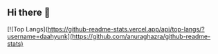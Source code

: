 ## Hi there 👋
[![Top Langs](https://github-readme-stats.vercel.app/api/top-langs/?username=daahyunk](https://github.com/anuraghazra/github-readme-stats)
<!--
**daahyunk/daahyunk** is a ✨ _special_ ✨ repository because its `README.md` (this file) appears on your GitHub profile.

Here are some ideas to get you started:

- 🔭 I’m currently working on ...
- 🌱 I’m currently learning ...
- 👯 I’m looking to collaborate on ...
- 🤔 I’m looking for help with ...
- 💬 Ask me about ...
- 📫 How to reach me: ...
- 😄 Pronouns: ...
- ⚡ Fun fact: ...
-->

